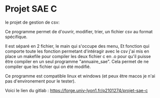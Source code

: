 # Projet SAE C

le projet de gestion de csv:

Ce programme permet de d'ouvrir, modifier, trier, un fichier csv au format spécifique.

Il est séparé en 2 fichier, le main qui s'occupe des menu,
Et fonction qui comporte toute les fonction permetant d'intéragir avec le csv
j'ai mis en place un makefile pour compiler les deux fichier c en .o pour qu'il puisse être compiler en un seul programme "annuaire_sae". Cela permet de ne compiler que les fichier qui on été modifié.

Ce programme est compatible linux et windows (et peux être macos je n'ai pas d'environement pour le tester).

Voici le lien du gitlab :
https://forge.univ-lyon1.fr/p2101274/projet-sae-c

